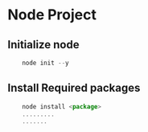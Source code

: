 # Node Project 


## Initialize node 
```js
    node init --y 
```

## Install Required packages 
```js
    node install <package>
    .........
    .......
```